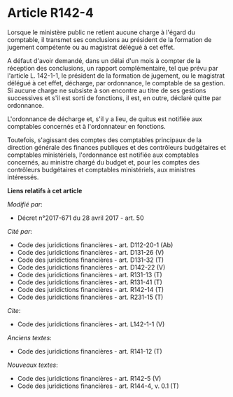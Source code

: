 # Article R142-4

Lorsque le ministère public ne retient aucune charge à l'égard du comptable, il transmet ses conclusions au président de la
formation de jugement compétente ou au magistrat délégué à cet effet. 

A défaut d'avoir demandé, dans un délai d'un mois à compter de la réception des conclusions, un rapport complémentaire, tel
que prévu par l'article L. 142-1-1, le président de la formation de jugement, ou le magistrat délégué à cet effet, décharge,
par ordonnance, le comptable de sa gestion. Si aucune charge ne subsiste à son encontre au titre de ses gestions successives
et s'il est sorti de fonctions, il est, en outre, déclaré quitte par ordonnance. 

L'ordonnance de décharge et, s'il y a lieu, de quitus est notifiée aux comptables concernés et à l'ordonnateur en fonctions. 

Toutefois, s'agissant des comptes des comptables principaux de la direction générale des finances publiques et des
contrôleurs budgétaires et comptables ministériels, l'ordonnance est notifiée aux comptables concernés, au ministre chargé du
budget et, pour les comptes des contrôleurs budgétaires et comptables ministériels, aux ministres intéressés.

**Liens relatifs à cet article**

_Modifié par_:

  - Décret n°2017-671 du 28 avril 2017 - art. 50

_Cité par_:

  - Code des juridictions financières - art. D112-20-1 (Ab)
  - Code des juridictions financières - art. D131-26 (V)
  - Code des juridictions financières - art. D131-32 (T)
  - Code des juridictions financières - art. D142-22 (V)
  - Code des juridictions financières - art. R131-13 (T)
  - Code des juridictions financières - art. R131-41 (T)
  - Code des juridictions financières - art. R142-14 (T)
  - Code des juridictions financières - art. R231-15 (T)

_Cite_:

  - Code des juridictions financières - art. L142-1-1 (V)

_Anciens textes_:

  - Code des juridictions financières - art. R141-12 (T)

_Nouveaux textes_:

  - Code des juridictions financières - art. R142-5 (V)
  - Code des juridictions financières - art. R144-4, v. 0.1 (T)
